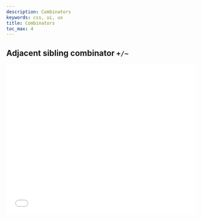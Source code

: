 ```yaml
---
description: Combinators
keywords: css, ui, ux
title: Combinators
toc_max: 4
---
```


## Adjacent sibling combinator `+/~`

<iframe width="100%" height="400" src="//jsfiddle.net/code4mk/qdbxvu4b/embedded/css,html,result/dark/" allowpaymentrequest allowfullscreen="allowfullscreen" frameborder="0"></iframe>
